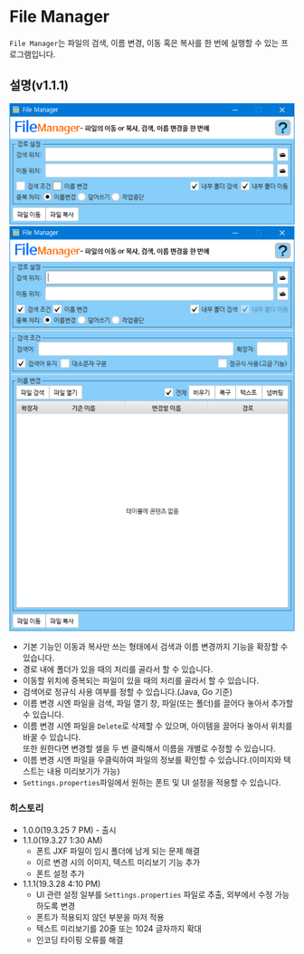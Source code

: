 # File Manager
`File Manager`는 파일의 검색, 이름 변경, 이동 혹은 복사를 한 번에 실행할 수 있는 프로그램입니다.
## 설명(v1.1.1)
![screenshot1](screenshots/20190327_133121.png)
![screenshot2](screenshots/20190327_133124.png)
- 기본 기능인 이동과 복사만 쓰는 형태에서 검색과 이름 변경까지 기능을 확장할 수 있습니다.
- 경로 내에 폴더가 있을 때의 처리를 골라서 할 수 있습니다.
- 이동할 위치에 중복되는 파일이 있을 때의 처리를 골라서 할 수 있습니다.
- 검색어로 정규식 사용 여부를 정할 수 있습니다.(Java, Go 기준)
- 이름 변경 시엔 파일을 검색, 파일 열기 창, 파일(또는 폴더)를 끌어다 놓아서 추가할 수 있습니다.
- 이름 변경 시엔 파일을 `Delete`로 삭제할 수 있으며, 아이템을 끌어다 놓아서 위치를 바꿀 수 있습니다.
<br>또한 원한다면 변경할 셀을 두 번 클릭해서 이름을 개별로 수정할 수 있습니다.
- 이름 변경 시엔 파일을 우클릭하여 파일의 정보를 확인할 수 있습니다.(이미지와 텍스트는 내용 미리보기가 가능)
- `Settings.properties`파일에서 원하는 폰트 및 UI 설정을 적용할 수 있습니다.
### 히스토리
- 1.0.0(19.3.25 7 PM) - 출시
- 1.1.0(19.3.27 1:30 AM)
  - 폰트 JXF 파일이 임시 폴더에 남게 되는 문제 해결
  - 이르 변경 시의 이미지, 텍스트 미리보기 기능 추가
  - 폰트 설정 추가
- 1.1.1(19.3.28 4:10 PM)
  - UI 관련 설정 일부를 `Settings.properties` 파일로 추출, 외부에서 수정 가능하도록 변경
  - 폰트가 적용되지 않던 부분을 마저 적용
  - 텍스트 미리보기를 20줄 또는 1024 글자까지 확대
  - 인코딩 타이핑 오류를 해결